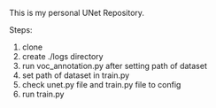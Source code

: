 This is my personal UNet Repository. 

Steps:
1. clone
2. create ./logs directory
3. run voc_annotation.py after setting path of dataset
4. set path of dataset in train.py 
5. check unet.py file and train.py file to config
6. run train.py
